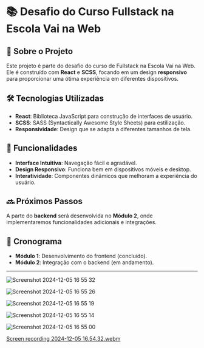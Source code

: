 # 📚 Desafio do Curso Fullstack na Escola Vai na Web

## 🚀 Sobre o Projeto
Este projeto é parte do desafio do curso de Fullstack na Escola Vai na Web. Ele é construído com **React** e **SCSS**, focando em um design **responsivo** para proporcionar uma ótima experiência em diferentes dispositivos.

## 🛠 Tecnologias Utilizadas
- **React**: Biblioteca JavaScript para construção de interfaces de usuário.
- **SCSS**: SASS (Syntactically Awesome Style Sheets) para estilização.
- **Responsividade**: Design que se adapta a diferentes tamanhos de tela.

## 🌟 Funcionalidades
- **Interface Intuitiva**: Navegação fácil e agradável.
- **Design Responsivo**: Funciona bem em dispositivos móveis e desktop.
- **Interatividade**: Componentes dinâmicos que melhoram a experiência do usuário.

## 🔜 Próximos Passos
A parte do **backend** será desenvolvida no **Módulo 2**, onde implementaremos funcionalidades adicionais e integrações.

## 📅 Cronograma
- **Módulo 1**: Desenvolvimento do frontend (concluído).
- **Módulo 2**: Integração com o backend (em andamento).

----------------------

![Screenshot 2024-12-05 16 55 32](https://github.com/user-attachments/assets/f74c45fc-f8f7-4ed7-bcfc-752ae633797b)


![Screenshot 2024-12-05 16 55 26](https://github.com/user-attachments/assets/f91fe735-695d-49b5-ab14-19767affa602)


![Screenshot 2024-12-05 16 55 19](https://github.com/user-attachments/assets/2b9037ec-be0b-4dbe-9a6c-65240f2a7dba)


![Screenshot 2024-12-05 16 55 14](https://github.com/user-attachments/assets/d2717647-6203-4876-8a93-2ab2bd0ddf81)


![Screenshot 2024-12-05 16 55 00](https://github.com/user-attachments/assets/0b8d463c-2d9e-422d-a7a2-d866dad3261e)


[Screen recording 2024-12-05 16.54.32.webm](https://github.com/user-attachments/assets/11ae1f7a-54ed-4d4f-9a86-d20f664c1236)